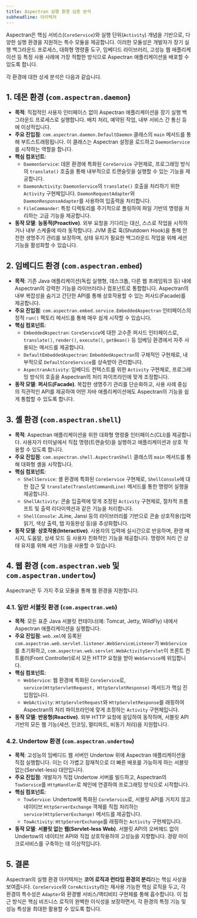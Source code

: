 ```yaml
---
title: Aspectran 실행 환경 심층 분석
subheadline: 아키텍처
---
```


Aspectran은 핵심 서비스(`CoreService`)와 실행 단위(`Activity`) 개념을 기반으로, 다양한 실행 환경을 지원하는 특수 모듈을 제공합니다. 이러한 모듈성은 개발자가 장기 실행 백그라운드 프로세스, 대화형 명령줄 도구, 임베디드 라이브러리, 고성능 웹 애플리케이션 등 특정 사용 사례에 가장 적합한 방식으로 Aspectran 애플리케이션을 배포할 수 있도록 합니다.

각 환경에 대한 상세 분석은 다음과 같습니다.

## 1. 데몬 환경 (`com.aspectran.daemon`)

-   **목적**: 직접적인 사용자 인터페이스 없이 Aspectran 애플리케이션을 장기 실행 백그라운드 프로세스로 실행합니다. 배치 처리, 예약된 작업, 내부 서비스 간 통신 등에 이상적입니다.
-   **주요 진입점**: `com.aspectran.daemon.DefaultDaemon` 클래스의 `main` 메서드를 통해 부트스트래핑됩니다. 이 클래스는 Aspectran 설정을 로드하고 `DaemonService`를 시작하는 역할을 합니다.
-   **핵심 컴포넌트**:
    -   `DaemonService`: 데몬 환경에 특화된 `CoreService` 구현체로, 프로그래밍 방식의 `translate()` 호출을 통해 내부적으로 트랜슬릿을 실행할 수 있는 기능을 제공합니다.
    -   `DaemonActivity`: `DaemonService`의 `translate()` 호출을 처리하기 위한 `Activity` 구현체입니다. `DaemonRequestAdapter`와 `DaemonResponseAdapter`를 사용하여 입출력을 처리합니다.
    -   `FileCommander`: 특정 디렉토리를 주기적으로 폴링하여 파일 기반의 명령을 처리하는 고급 기능을 제공합니다.
-   **동작 모델**: **능동적(Proactive)**. 외부 요청을 기다리는 대신, 스스로 작업을 시작하거나 내부 스케줄에 따라 동작합니다. JVM 종료 훅(Shutdown Hook)을 통해 안전한 생명주기 관리를 보장하며, 상태 유지가 필요한 백그라운드 작업을 위해 세션 기능을 활성화할 수 있습니다.

## 2. 임베디드 환경 (`com.aspectran.embed`)

-   **목적**: 기존 Java 애플리케이션(독립 실행형, 데스크톱, 다른 웹 프레임워크 등) 내에 Aspectran의 강력한 기능을 라이브러리나 컴포넌트로 통합합니다. Aspectran의 내부 복잡성을 숨기고 간단한 API를 통해 상호작용할 수 있는 퍼사드(Facade)를 제공합니다.
-   **주요 진입점**: `com.aspectran.embed.service.EmbeddedAspectran` 인터페이스의 정적 `run()` 팩토리 메서드를 통해 매우 쉽게 시작할 수 있습니다.
-   **핵심 컴포넌트**:
    -   `EmbeddedAspectran`: `CoreService`에 대한 고수준 퍼사드 인터페이스로, `translate()`, `render()`, `execute()`, `getBean()` 등 임베딩 환경에서 자주 사용되는 메서드를 제공합니다.
    -   `DefaultEmbeddedAspectran`: `EmbeddedAspectran`의 구체적인 구현체로, 내부적으로 `DefaultCoreService`를 상속받아 관리합니다.
    -   `AspectranActivity`: 임베디드 컨텍스트를 위한 `Activity` 구현체로, 프로그래밍 방식의 호출을 Aspectran의 처리 파이프라인에 맞게 조정합니다.
-   **동작 모델**: **퍼사드(Facade)**. 복잡한 생명주기 관리를 단순화하고, 사용 사례 중심의 직관적인 API를 제공하여 어떤 자바 애플리케이션에도 Aspectran의 기능을 쉽게 통합할 수 있도록 합니다.

## 3. 셸 환경 (`com.aspectran.shell`)

-   **목적**: Aspectran 애플리케이션을 위한 대화형 명령줄 인터페이스(CLI)를 제공합니다. 사용자가 터미널에서 직접 명령(트랜슬릿)을 실행하고 애플리케이션과 상호 작용할 수 있도록 합니다.
-   **주요 진입점**: `com.aspectran.shell.AspectranShell` 클래스의 `main` 메서드를 통해 대화형 셸을 시작합니다.
-   **핵심 컴포넌트**:
    -   `ShellService`: 셸 환경에 특화된 `CoreService` 구현체로, `ShellConsole`에 대한 접근 및 `translate(TransletCommandLine)` 메서드를 통한 명령어 실행을 제공합니다.
    -   `ShellActivity`: 콘솔 입출력에 맞게 조정된 `Activity` 구현체로, 절차적 프롬프트 및 출력 리다이렉션과 같은 기능을 처리합니다.
    -   `ShellConsole`: JLine, Jansi 등의 라이브러리를 기반으로 콘솔 상호작용(입력 읽기, 색상 출력, 탭 자동완성 등)을 추상화합니다.
-   **동작 모델**: **상호작용(Interactive)**. 사용자의 입력에 실시간으로 반응하며, 환영 메시지, 도움말, 상세 모드 등 사용자 친화적인 기능을 제공합니다. 명령어 처리 간 상태 유지를 위해 세션 기능을 사용할 수 있습니다.

## 4. 웹 환경 (`com.aspectran.web` 및 `com.aspectran.undertow`)

Aspectran은 두 가지 주요 모듈을 통해 웹 환경을 지원합니다.

### 4.1. 일반 서블릿 환경 (`com.aspectran.web`)

-   **목적**: 모든 표준 Java 서블릿 컨테이너(예: Tomcat, Jetty, WildFly) 내에서 Aspectran 애플리케이션을 실행합니다.
-   **주요 진입점**: `web.xml`에 등록된 `com.aspectran.web.servlet.listener.WebServiceListener`가 `WebService`를 초기화하고, `com.aspectran.web.servlet.WebActivityServlet`이 프론트 컨트롤러(Front Controller)로서 모든 HTTP 요청을 받아 `WebService`에 위임합니다.
-   **핵심 컴포넌트**:
    -   `WebService`: 웹 환경에 특화된 `CoreService`로, `service(HttpServletRequest, HttpServletResponse)` 메서드가 핵심 진입점입니다.
    -   `WebActivity`: `HttpServletRequest`와 `HttpServletResponse`를 래핑하여 Aspectran의 처리 파이프라인에 맞게 조정하는 `Activity` 구현체입니다.
-   **동작 모델**: **반응형(Reactive)**. 외부 HTTP 요청에 응답하여 동작하며, 서블릿 API 기반의 모든 웹 기능(세션, 인코딩, 멀티파트, 비동기 처리)을 지원합니다.

### 4.2. Undertow 환경 (`com.aspectran.undertow`)

-   **목적**: 고성능의 임베디드 웹 서버인 Undertow 위에 Aspectran 애플리케이션을 직접 실행합니다. 이는 더 가볍고 잠재적으로 더 빠른 배포를 가능하게 하는 서블릿 없는(Servlet-less) 대안입니다.
-   **주요 진입점**: 개발자가 직접 Undertow 서버를 빌드하고, Aspectran의 `TowService`를 `HttpHandler`로 체인에 연결하여 프로그래밍 방식으로 시작합니다.
-   **핵심 컴포넌트**:
    *   `TowService`: Undertow에 특화된 `CoreService`로, 서블릿 API를 거치지 않고 네이티브 `HttpServerExchange` 객체를 직접 처리하는 `service(HttpServerExchange)` 메서드를 제공합니다.
    *   `TowActivity`: `HttpServerExchange`를 래핑하는 `Activity` 구현체입니다.
-   **동작 모델**: **서블릿 없는 웹(Servlet-less Web)**. 서블릿 API의 오버헤드 없이 Undertow의 네이티브 API와 직접 상호작용하여 고성능을 지향합니다. 경량 마이크로서비스를 구축하는 데 이상적입니다.

## 5. 결론

Aspectran의 실행 환경 아키텍처는 **코어 로직과 런타임 환경의 분리**라는 핵심 사상을 보여줍니다. `CoreService`와 `CoreActivity`라는 재사용 가능한 핵심 로직을 두고, 각 환경의 특수성은 `Adapter`와 환경별 서비스/액티비티 구현체를 통해 흡수합니다. 이 접근 방식은 핵심 비즈니스 로직의 완벽한 이식성을 보장하면서, 각 환경의 특정 기능 및 성능 특성을 최대한 활용할 수 있도록 합니다.
